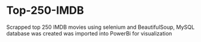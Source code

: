 # Top-250-IMDB
Scrapped top 250 IMDB movies using selenium and BeautifulSoup, MySQL database was created was imported into PowerBi for visualization
